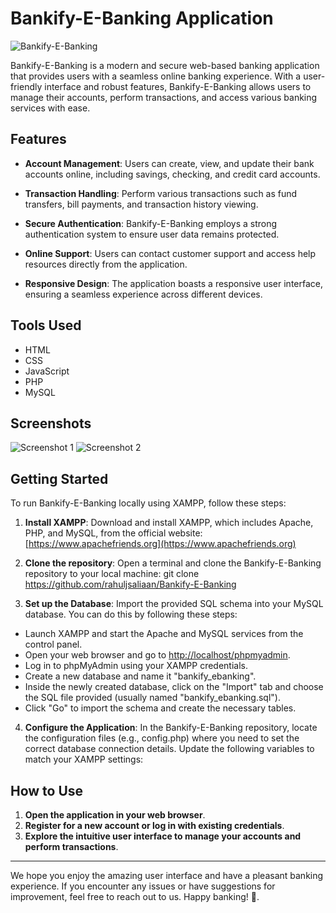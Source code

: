 # Bankify-E-Banking Application

![Bankify-E-Banking](link_to_screenshot_or_image)

Bankify-E-Banking is a modern and secure web-based banking application that provides users with a seamless online banking experience. With a user-friendly interface and robust features, Bankify-E-Banking allows users to manage their accounts, perform transactions, and access various banking services with ease.

## Features

- **Account Management**: Users can create, view, and update their bank accounts online, including savings, checking, and credit card accounts.

- **Transaction Handling**: Perform various transactions such as fund transfers, bill payments, and transaction history viewing.

- **Secure Authentication**: Bankify-E-Banking employs a strong authentication system to ensure user data remains protected.

- **Online Support**: Users can contact customer support and access help resources directly from the application.

- **Responsive Design**: The application boasts a responsive user interface, ensuring a seamless experience across different devices.

## Tools Used

- HTML
- CSS
- JavaScript
- PHP
- MySQL

## Screenshots

![Screenshot 1](screenshots/screenshot1.png)
![Screenshot 2](screenshots/screenshot2.png)

## Getting Started

To run Bankify-E-Banking locally using XAMPP, follow these steps:

1. **Install XAMPP**: Download and install XAMPP, which includes Apache, PHP, and MySQL, from the official website: [https://www.apachefriends.org](https://www.apachefriends.org)

2. **Clone the repository**: Open a terminal and clone the Bankify-E-Banking repository to your local machine:
git clone https://github.com/rahuljsaliaan/Bankify-E-Banking


3. **Set up the Database**: Import the provided SQL schema into your MySQL database. You can do this by following these steps:
- Launch XAMPP and start the Apache and MySQL services from the control panel.
- Open your web browser and go to [http://localhost/phpmyadmin](http://localhost/phpmyadmin).
- Log in to phpMyAdmin using your XAMPP credentials.
- Create a new database and name it "bankify_ebanking".
- Inside the newly created database, click on the "Import" tab and choose the SQL file provided (usually named "bankify_ebanking.sql").
- Click "Go" to import the schema and create the necessary tables.

4. **Configure the Application**: In the Bankify-E-Banking repository, locate the configuration files (e.g., config.php) where you need to set the correct database connection details. Update the following variables to match your XAMPP settings:

## How to Use

1. **Open the application in your web browser**.
2. **Register for a new account or log in with existing credentials**.
3. **Explore the intuitive user interface to manage your accounts and perform transactions**.

---

We hope you enjoy the amazing user interface and have a pleasant banking experience. If you encounter any issues or have suggestions for improvement, feel free to reach out to us. Happy banking! 🏦.


